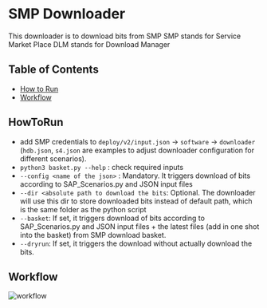 # SMP Downloader
This downloader is to download bits from SMP
SMP stands for Service Market Place
DLM stands for Download Manager

## Table of Contents
- [How to Run](#HowToRun)
- [Workflow](#Workflow)

## HowToRun
- add SMP credentials to `deploy/v2/input.json` -> `software` -> `downloader` (`hdb.json`, `s4.json` are examples to adjust downloader configuration for different scenarios).
- `python3 basket.py --help` : check required inputs
- `--config <name of the json>` : Mandatory. It triggers download of bits according to SAP_Scenarios.py and JSON input files
- `--dir <absolute path to download the bits`: Optional. The downloader will use this dir to store downloaded bits instead of default path, which is the same folder as the python script
- `--basket`: If set, it triggers download of bits according to SAP_Scenarios.py and JSON input files + the latest files (add in one shot into the basket) from SMP download basket.
- `--dryrun`: If set, it triggers the download without actually download the bits.

## Workflow
![workflow](https://user-images.githubusercontent.com/38501271/66783833-9e96e780-ee8d-11e9-8efa-d1e0d5fc1348.JPG)
